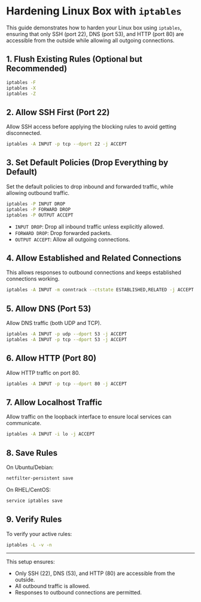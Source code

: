 
# Hardening Linux Box with `iptables`

This guide demonstrates how to harden your Linux box using `iptables`, ensuring that only SSH (port 22), DNS (port 53), and HTTP (port 80) are accessible from the outside while allowing all outgoing connections.

## 1. Flush Existing Rules (Optional but Recommended)

```bash
iptables -F
iptables -X
iptables -Z
```

## 2. Allow SSH First (Port 22)

Allow SSH access before applying the blocking rules to avoid getting disconnected.

```bash
iptables -A INPUT -p tcp --dport 22 -j ACCEPT
```

## 3. Set Default Policies (Drop Everything by Default)

Set the default policies to drop inbound and forwarded traffic, while allowing outbound traffic.

```bash
iptables -P INPUT DROP
iptables -P FORWARD DROP
iptables -P OUTPUT ACCEPT
```

- `INPUT DROP`: Drop all inbound traffic unless explicitly allowed.
- `FORWARD DROP`: Drop forwarded packets.
- `OUTPUT ACCEPT`: Allow all outgoing connections.

## 4. Allow Established and Related Connections

This allows responses to outbound connections and keeps established connections working.

```bash
iptables -A INPUT -m conntrack --ctstate ESTABLISHED,RELATED -j ACCEPT
```

## 5. Allow DNS (Port 53)

Allow DNS traffic (both UDP and TCP).

```bash
iptables -A INPUT -p udp --dport 53 -j ACCEPT
iptables -A INPUT -p tcp --dport 53 -j ACCEPT
```

## 6. Allow HTTP (Port 80)

Allow HTTP traffic on port 80.

```bash
iptables -A INPUT -p tcp --dport 80 -j ACCEPT
```

## 7. Allow Localhost Traffic

Allow traffic on the loopback interface to ensure local services can communicate.

```bash
iptables -A INPUT -i lo -j ACCEPT
```

## 8. Save Rules

On Ubuntu/Debian:

```bash
netfilter-persistent save
```

On RHEL/CentOS:

```bash
service iptables save
```

## 9. Verify Rules

To verify your active rules:

```bash
iptables -L -v -n
```

---

This setup ensures:
- Only SSH (22), DNS (53), and HTTP (80) are accessible from the outside.
- All outbound traffic is allowed.
- Responses to outbound connections are permitted.
